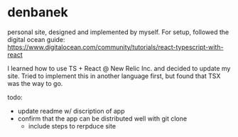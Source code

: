 # denbanek
personal site, designed and implemented by myself. 
For setup, followed the digital ocean guide:
https://www.digitalocean.com/community/tutorials/react-typescript-with-react


I learned how to use TS + React @ New Relic Inc. and decided to update my site.
Tried to implement this in another language first, but found that TSX was the way to go. 

todo: 
- update readme w/ discription of app
- confirm that the app can be distributed well with git clone
    - include steps to rerpduce site